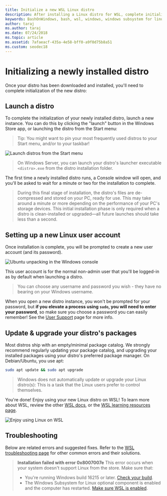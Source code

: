 ```yaml
---
title: Initialize a new WSL Linux distro
description: After installing a Linux distro for WSL, complete initialization by following these simple steps
keywords: BashOnWindows, bash, wsl, windows, windows subsystem for linux, windowssubsystem, ubuntu, debian, suse, windows 10
author: taraj
ms.author: taraj
ms.date: 07/24/2018
ms.topic: article
ms.assetid: 7afaeacf-435a-4e58-bff0-a9f0d75b8a51
ms.custom: seodec18
---
```


# Initializing a newly installed distro
Once your distro has been downloaded and installed, you'll need to complete initialization of the new distro:

## Launch a distro
To complete the initialization of your newly installed distro, launch a new instance. You can do this by clicking the "launch" button in the Windows Store app, or launching the distro from the Start menu:

> Tip: You might want to pin your most frequently used distros to your Start menu, and/or to your taskbar!

![Launch distros from the Start menu](media/start-menu.png)

> On Windows Server, you can launch your distro's launcher executable `<distro>.exe` from the distro installation folder.

The first time a newly installed distro runs, a Console window will open, and you'll be asked to wait for a minute or two for the installation to complete.

> During this final stage of installation, the distro's files are de-compressed and stored on your PC, ready for use.
> This may take around a minute or more depending on the performance of your PC's storage devices.
> This initial installation phase is only required when a distro is clean-installed or upgraded&mdash;all future launches should take less than a second.

## Setting up a new Linux user account

Once installation is complete, you will be prompted to create a new user account (and its password). 

![Ubuntu unpacking in the Windows console](media/UbuntuInstall.png)

This user account is for the normal non-admin user that you'll be logged-in as by default when launching a distro.

> You can choose any username and password you wish - they have no bearing on your Windows username. 

When you open a new distro instance, you won't be prompted for your password, but **if you elevate a process using `sudo`, you will need to enter your password**, so make sure you choose a password you can easily remember! See the [User Support](user-support.md) page for more info.

## Update & upgrade your distro's packages

Most distros ship with an empty/minimal package catalog. We strongly recommend regularly updating your package catalog, and upgrading your installed packages using your distro's preferred package manager. On Debian/Ubuntu, you use apt:

```bash
sudo apt update && sudo apt upgrade
```

> Windows does not automatically update or upgrade your Linux distro(s): This is a task that the Linux users prefer to control themselves.

You're done! Enjoy using your new Linux distro on WSL! To learn more about WSL, review the other [WSL docs](https://aka.ms/wsldocs), or the [WSL learning resources page](https://aka.ms/learnwsl).

![Enjoy using Linux on WSL](media/linux-on-wsl.png)

## Troubleshooting

Below are related errors and suggested fixes. Refer to the [WSL troubleshooting page](troubleshooting.md) for other common errors and their solutions.

> **Installation failed with error 0x8007007e**
> This error occurs when your system doesn't support Linux from the store.  Make sure that:
> * You're running Windows build 16215 or later. [Check your build](troubleshooting.md#check-your-build-number).
> * The Windows Subsystem for Linux optional component is enabled and the computer has restarted.  [Make sure WSL is enabled](troubleshooting.md#confirm-wsl-is-enabled).

